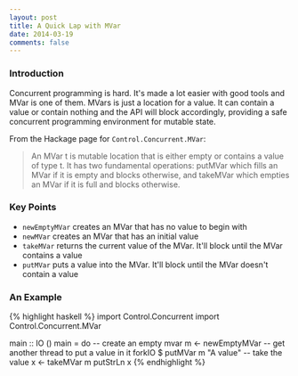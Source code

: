 ```yaml
---
layout: post
title: A Quick Lap with MVar
date: 2014-03-19
comments: false
---
```


### Introduction

Concurrent programming is hard. It's made a lot easier with good tools and MVar is one of them. MVars is just a location for a value. It can contain a value or contain nothing and the API will block accordingly, providing a safe concurrent programming environment for mutable state.

From the Hackage page for `Control.Concurrent.MVar`:

> An MVar t is mutable location that is either empty or contains a value of type t. It has two fundamental operations: putMVar which fills an MVar if it is empty and blocks otherwise, and takeMVar which empties an MVar if it is full and blocks otherwise. 

### Key Points

* `newEmptyMVar` creates an MVar that has no value to begin with
* `newMVar` creates an MVar that has an initial value
* `takeMVar` returns the current value of the MVar. It'll block until the MVar contains a value
* `putMVar` puts a value into the MVar. It'll block until the MVar doesn't contain a value

### An Example

{% highlight haskell %}
import Control.Concurrent
import Control.Concurrent.MVar
 
main :: IO ()
main = do
	-- create an empty mvar
	m <- newEmptyMVar
	-- get another thread to put a value in it
	forkIO $ putMVar m "A value"
	-- take the value
	x <- takeMVar m
	putStrLn x
{% endhighlight %}